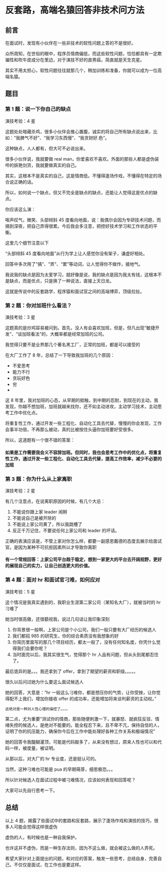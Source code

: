 # 反套路，高端名猿回答非技术问方法

## 前言

在面试时，发现有小伙伴在一些非技术的软性问题上答的不是很好。

众所周知，在世俗的眼中，程序员情商偏低，而这些软性问题，恰恰都具有一定欺骗性和吹牛皮成分在里边，对于演技不好的直男癌，简直就是天生克星。

其实不用太担心，软性问题往往就那几个，稍加训练和准备，你就可以成为一位高端名猿。

## 题目

### 第 1 题：说一下你自己的缺点

演技考验：4 星

这题处处暗藏杀鸡，很多小伙伴会推心置腹，诚实的将自己所有缺点说出来，比如：“我脾气不好”、“我学习东西慢”、“我贪财好.色”。

这种缺点，人人都有，但大可不必说出来。

很多小伙伴说，我就要做 real man，你爱喜欢不喜欢。外面的那些人都是虚伪装哔的妖艳剑货，我就要做真实的自己。

其实，这根本不是真实的自己，这是情商低。不懂得逢场作戏，不懂得在特定的场合说正确的话。

所以，如何说一个缺点，但又不完全是缺点的缺点，还能让人觉得这是优点的缺点。

你应该这么演：

唉声叹气，微笑、头部倾斜 45 度看向地面，说：我偶尔会因为专研技术问题，而搞到深夜，把自己弄得很累。今后我会多注意，把控好技术学习和工作状态的平衡。

这里几个细节注意以下

“头部倾斜 45 度看向地面”从行为学上让人感觉你没有架子，谦虚好相处。

回答中多次用了“搞”、“弄”、“累”等动词，让人觉得你不做作，接地气。

我说我的缺点是因为太爱学习，就好像是说，我的缺点是因为我太有钱，这根本不是缺点，而是优点，只是换了一种说法，直接上天日龙。

这就是传说中的反套路学，程序猿和面试官之间的高端博弈，顶级拉扯。

### 第 2 题：你对加班什么看法？

演技考验：3 星

这题真的是炒鸡容易被问到。首先，没人有会喜欢加班，但是，但凡出现“敏捷开发”、“谈加班看法”的，大概率都是经常加班的公司。

我觉得只要不是业界那几个著名黑工厂，正常的加班，都是可以接受的

在大厂工作了 8 年，总结了一下导致我加班的几个原因：

- 不爱思考
- 能力不行
- 贪玩好色
- 穷
-

这 8 年里，我对加班的心态，从早期的抵触，到中期的忍耐，到现在的主动，我发现，你越不想加班，加班就越来找你，还不如主动进攻，主动学习技术，主动思考工作中优化点。

将重复性工作，通过开发一些工程化、自动化工具去代替，慢慢的你会发现，工作会事半功倍，不再那么被动，真的比被按住头逼你加班要好受很多。

所以，这道题有一个很不错的答案：

#### 如果是工作需要我会义不容辞加班。但同时，我也会思考工作中的优化点，将重复性工作，通过开发一些工程化、自动化工具去代替，提高工作效率，减少不必要的加班

### 第 3 题：你为什么从上家离职

演技考验：2 星

有几个注意点，在说离职原因的时候，有几个大忌：

1. 不能说你跟上家 leader 闹掰
2. 不能说自己是被开除的
3. 不能说上家公司黄了，所以我跳槽了
4. 反正千万记住，不要说任何上家公司和 leader 的坏话。

正确的表演应该是，不管上家对你怎么样，都要一副感恩戴德的态度去展示给面试官。是因为某种不可抗拒因素所以才导致你离职

#### 有一个常规回答：上家公司平台趋于稳定，想到一家更大的平台去开阔视野，更好的展现自己的实力，让自己创造更大的价值。

### 第 4 题：面对 hr 和面试官刁难，如何应对

演技考验：5 星

这个情况是我真实遇到的，我职业生涯第二家公司（某知名大厂），就被当时的 hr 刁难了

她当时很高傲，还很藐视我，说过几句话让我印象深刻

1. 你背景很一般啊，上家公司是个小公司，我们一般只要有大厂经历的候选人
2. 我们都招 985 的研究生，你的综合素质没有我想象的好
3. 你简历里面写的那几个项目经历，都太一般了，没有任何知名度，你凭什么觉得我们会要你呢？
4. 当时面完以后，我其实很生气，觉得那个 hr 人品有问题，但从头到尾都忍住了。

最后诡异的是。。。我还拿到了 offer，拿到了期望的薪资和职级。。。。。

很久以后问过她为什么要这么面试候选人

她的回答，大意是：“hr 一般这么刁难你，都是想压你的气势，让你受挫，让你觉得配不上我们，增加你接收 offer 的成功率，还能增加将来谈判薪资的主动权。”

```
这绝对是一种对人性心理的操控了。。。。
```

第二点，尤为重要“测试你的情商，那些随便刺激一下，就暴怒、就疯狂反驳、情绪失控的候选人，是绝对不能要的。能全程忍下来，且不卑不亢，保持自信的人，证明了你的抗压能力，确保你今后在工作中能处理好各种工作关系和极端情况”

她的回答令我醍醐灌顶，可能是代码敲多了，从来没有想过，原来人性也可以和代码一样，被度量，被证明。

从那以后，对大厂的 hr 专业度，还是挺认可的。

当然，这种刁难也可能是 pua 的早期萌芽，细思极恐。。。

所以针对候选人在面试过程中被刁难情况，应该如何表现和回答呢？

大家可以先自行思考一下。

## 总结

以上 4 题，揭露了些面试中的套路和反套路，展示了逢场作戏和演技的技巧，很多人可能会觉得这样很虚伪

虚伪的人，有时候也是一种自我保护。

也许这并不虚伪，而是一种生存法则，因为不这么做，就会被这么做的人弄死。

希望大家针对上面提出的问题，和对应的答案，触发一些思考，总结自身，完善自己。不仅仅是面试，在工作也是要这样。
